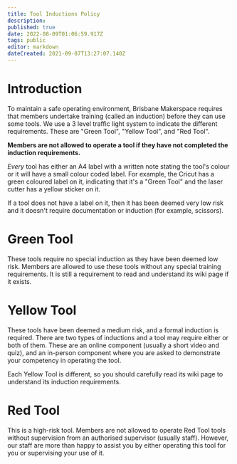 ```yaml
---
title: Tool Inductions Policy
description: 
published: true
date: 2022-08-09T01:06:59.917Z
tags: public
editor: markdown
dateCreated: 2021-09-07T13:27:07.140Z
---
```


# Introduction
To maintain a safe operating environment, Brisbane Makerspace requires that members undertake training (called an induction) before they can use some tools. We use a 3 level traffic light system to indicate the different requirements. These are "Green Tool", "Yellow Tool", and "Red Tool".

**Members are not allowed to operate a tool if they have not completed the induction requirements.**

*Every* tool has either an A4 label with a written note stating the tool's colour or it will have a small colour coded label. For example, the Cricut has a green coloured label on it, indicating that it's a "Green Tool" and the laser cutter has a yellow sticker on it.

If a tool does not have a label on it, then it has been deemed very low risk and it doesn't require documentation or induction (for example, scissors).

# Green Tool
These tools require no special induction as they have been deemed low risk. Members are allowed to use these tools without any special training requirements. It is still a requirement to read and understand its wiki page if it exists.

# Yellow Tool
These tools have been deemed a medium risk, and a formal induction is required. There are two types of inductions and a tool may require either or both of them. These are an online component (usually a short video and quiz), and an in-person component where you are asked to demonstrate your competency in operating the tool.

Each Yellow Tool is different, so you should carefully read its wiki page to understand its induction requirements.

# Red Tool
This is a high-risk tool. Members are not allowed to operate Red Tool tools without supervision from an authorised supervisor (usually staff). However, our staff are more than happy to assist you by either operating this tool for you or supervising your use of it.